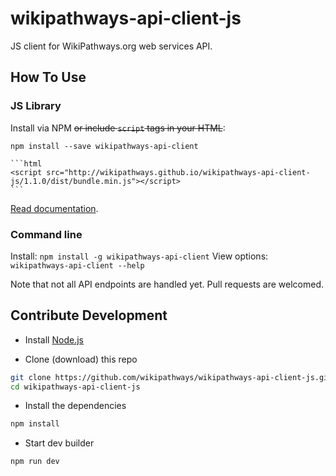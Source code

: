 wikipathways-api-client-js
==============

JS client for WikiPathways.org web services API.

## How To Use

### JS Library
Install via NPM ~~or include `script` tags in your HTML~~:

`npm install --save wikipathways-api-client`

~~~
```html
<script src="http://wikipathways.github.io/wikipathways-api-client-js/1.1.0/dist/bundle.min.js"></script>
```
~~~

[Read documentation](http://wikipathways.github.io/wikipathways-api-client-js/docs/1.1.0).

### Command line
Install: `npm install -g wikipathways-api-client`
View options: `wikipathways-api-client --help`

Note that not all API endpoints are handled yet. Pull requests are welcomed.

## Contribute Development

* Install [Node.js](https://nodejs.org/)

* Clone (download) this repo
```bash
git clone https://github.com/wikipathways/wikipathways-api-client-js.git
cd wikipathways-api-client-js
```
* Install the dependencies
```bash
npm install
```

* Start dev builder
```bash
npm run dev
```
